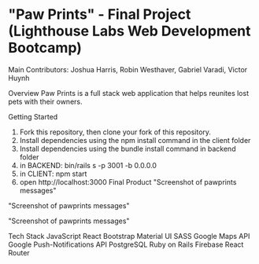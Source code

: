 "Paw Prints" - Final Project (Lighthouse Labs Web Development Bootcamp)
=====================

Main Contributors: Joshua Harris, Robin Westhaver, Gabriel Varadi, Victor Huynh

Overview
Paw Prints is a full stack web application that helps reunites lost pets with their owners.

Getting Started
1. Fork this repository, then clone your fork of this repository.
2. Install dependencies using the npm install command in the client folder
3. Install dependencies using the bundle install command in backend folder
4. in BACKEND: bin/rails s -p 3001 -b 0.0.0.0
5. in CLIENT: npm start
6. open http://localhost:3000
Final Product
"Screenshot of pawprints messages"

"Screenshot of pawprints messages"

"Screenshot of pawprints messages"

Tech Stack
JavaScript
React
Bootstrap
Material UI
SASS
Google Maps API
Google Push-Notifications API
PostgreSQL
Ruby on Rails
Firebase
React Router